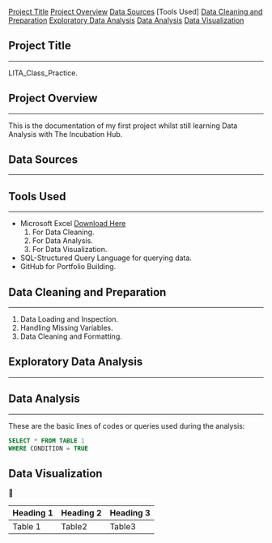 [Project Title](#project-title)
[Project Overview](#project-overview)
[Data Sources](#data-sources)
[Tools Used] 
[Data Cleaning and Preparation](#data-cleaning-and-preparation)
[Exploratory Data Analysis](#exploratory-data-analysis)
[Data Analysis](#data-analysis)
[Data Visualization](#data-visualization)

## Project Title
---
LITA_Class_Practice.

## Project Overview
---
This is the documentation of my first project whilst still learning Data Analysis with The Incubation Hub.

## Data Sources
---

## Tools Used
---
- Microsoft Excel [Download Here](https://www.microsoft.com)
  1. For Data Cleaning.
  2. For Data Analysis.
  3. For Data Visualization. 
- SQL-Structured Query Language for querying data.
- GitHub for Portfolio Building. 

## Data Cleaning and Preparation
---
1. Data Loading and Inspection.
2. Handling Missing Variables.
3. Data Cleaning and Formatting.

## Exploratory Data Analysis
---
## Data Analysis
---
These are the basic lines of codes or queries used during the analysis:
```SQL
SELECT * FROM TABLE 1
WHERE CONDITION = TRUE
```

## Data Visualization

👅

|Heading 1|Heading 2|Heading 3|
|---------|---------|---------|
|Table 1|Table2|Table3|
